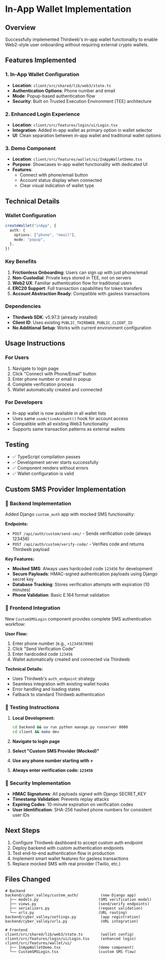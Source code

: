# In-App Wallet Implementation

## Overview
Successfully implemented Thirdweb's in-app wallet functionality to enable Web2-style user onboarding without requiring external crypto wallets.

## Features Implemented

### 1. In-App Wallet Configuration
- **Location**: `client/src/shared/lib/web3/state.ts`
- **Authentication Options**: Phone number and email
- **Mode**: Popup-based authentication flow
- **Security**: Built on Trusted Execution Environment (TEE) architecture

### 2. Enhanced Login Experience  
- **Location**: `client/src/features/login/ui/Login.tsx`
- **Integration**: Added in-app wallet as primary option in wallet selector
- **UI**: Clean separation between in-app wallet and traditional wallet options

### 3. Demo Component
- **Location**: `client/src/features/wallet/ui/InAppWalletDemo.tsx`
- **Purpose**: Showcases in-app wallet functionality with dedicated UI
- **Features**: 
  - Connect with phone/email button
  - Account status display when connected
  - Clear visual indication of wallet type

## Technical Details

### Wallet Configuration
```typescript
createWallet("inApp", {
  auth: {
    options: ["phone", "email"],
    mode: "popup",
  },
})
```

### Key Benefits
1. **Frictionless Onboarding**: Users can sign up with just phone/email
2. **Non-Custodial**: Private keys stored in TEE, not on servers
3. **Web2 UX**: Familiar authentication flow for traditional users
4. **ERC20 Support**: Full transaction capabilities for token transfers
5. **Account Abstraction Ready**: Compatible with gasless transactions

### Dependencies
- **Thirdweb SDK**: v5.97.3 (already installed)
- **Client ID**: Uses existing `PUBLIC_THIRDWEB_PUBLIC_CLIENT_ID`
- **No Additional Setup**: Works with current environment configuration

## Usage Instructions

### For Users
1. Navigate to login page
2. Click "Connect with Phone/Email" button
3. Enter phone number or email in popup
4. Complete verification process
5. Wallet automatically created and connected

### For Developers
- In-app wallet is now available in all wallet lists
- Uses same `useActiveAccount()` hook for account access
- Compatible with all existing Web3 functionality
- Supports same transaction patterns as external wallets

## Testing
- ✅ TypeScript compilation passes
- ✅ Development server starts successfully  
- ✅ Component renders without errors
- ✅ Wallet configuration is valid

## Custom SMS Provider Implementation

### 🔧 **Backend Implementation**
Added Django `custom_auth` app with mocked SMS functionality:

**Endpoints:**
- `POST /api/auth/custom/send-sms/` - Sends verification code (always 123456)
- `POST /api/auth/custom/verify-code/` - Verifies code and returns Thirdweb payload

**Key Features:**
- **Mocked SMS**: Always uses hardcoded code `123456` for development
- **Secure Payloads**: HMAC-signed authentication payloads using Django secret key
- **Database Tracking**: Stores verification attempts with expiration (10 minutes)
- **Phone Validation**: Basic E.164 format validation

### 🎯 **Frontend Integration**
New `CustomSMSLogin` component provides complete SMS authentication workflow:

**User Flow:**
1. Enter phone number (e.g., `+1234567890`)
2. Click "Send Verification Code" 
3. Enter hardcoded code `123456`
4. Wallet automatically created and connected via Thirdweb

**Technical Details:**
- Uses Thirdweb's `auth_endpoint` strategy
- Seamless integration with existing wallet hooks
- Error handling and loading states
- Fallback to standard Thirdweb authentication

### 📱 **Testing Instructions**
1. **Local Development:**
   ```bash
   cd backend && uv run python manage.py runserver 8000
   cd client && make dev
   ```

2. **Navigate to login page**
3. **Select "Custom SMS Provider (Mocked)"**
4. **Use any phone number starting with +**
5. **Always enter verification code: `123456`**

### 🔐 **Security Implementation**
- **HMAC Signatures**: All payloads signed with Django SECRET_KEY
- **Timestamp Validation**: Prevents replay attacks
- **Expiring Codes**: 10-minute expiration on verification codes
- **User Identification**: SHA-256 hashed phone numbers for consistent user IDs

## Next Steps
1. Configure Thirdweb dashboard to accept custom auth endpoint
2. Deploy backend with custom authentication endpoints
3. Test end-to-end authentication flow in production
4. Implement smart wallet features for gasless transactions
5. Replace mocked SMS with real provider (Twilio, etc.)

## Files Changed
```
# Backend
backend/cyber_valley/custom_auth/          (new Django app)
  ├── models.py                           (SMS verification model)
  ├── views.py                            (send/verify endpoints)  
  ├── serializers.py                      (request validation)
  └── urls.py                             (URL routing)
backend/cyber_valley/settings.py           (app registration)
backend/cyber_valley/urls.py               (URL integration)

# Frontend  
client/src/shared/lib/web3/state.ts        (wallet config)
client/src/features/login/ui/Login.tsx     (enhanced login)
client/src/features/wallet/ui/
  ├── InAppWalletDemo.tsx                 (demo component)
  └── CustomSMSLogin.tsx                  (custom SMS flow)
```